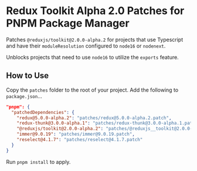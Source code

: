 # Redux Toolkit Alpha 2.0 Patches for PNPM Package Manager

Patches `@reduxjs/toolkit@2.0.0-alpha.2` for projects that use Typescript and have their `moduleResolution` configured to `node16` or `nodenext`.

Unblocks projects that need to use `node16` to utilize the `exports` feature.

## How to Use

Copy the `patches` folder to the root of your project. Add the following to `package.json`...

```json
"pnpm": {
  "patchedDependencies": {
    "redux@5.0.0-alpha.2": "patches/redux@5.0.0-alpha.2.patch",
    "redux-thunk@3.0.0-alpha.1": "patches/redux-thunk@3.0.0-alpha.1.patch",
    "@reduxjs/toolkit@2.0.0-alpha.2": "patches/@reduxjs__toolkit@2.0.0-alpha.2.patch",
    "immer@9.0.19": "patches/immer@9.0.19.patch",
    "reselect@4.1.7": "patches/reselect@4.1.7.patch"
  }
}
```

Run `pnpm install` to apply.